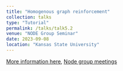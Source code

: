 ```yaml
---
title: "Homogenous graph reinforcement"
collection: talks
type: "Tutorial"
permalink: /talks/talk5.2
venue: "NODE Group Seminar"
date: 2023-09-08
location: "Kansas State University"
---
```

[More information here](https://www.math.ksu.edu/research/centers-groups/node-group/node-meetings.html), [Node group meetings](https://www.math.ksu.edu/research/centers-groups/node-group/)